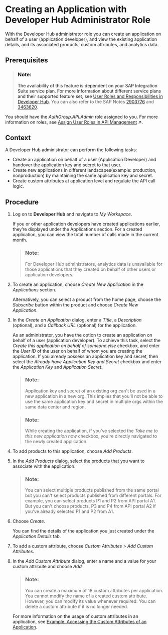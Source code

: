 <!-- loiodf4f777329c744f3a054bddc6011ab6b -->

# Creating an Application with Developer Hub Administrator Role

With the Developer Hub administrator role you can create an application on behalf of a user \(application developer\), and view the existing application details, and its associated products, custom attributes, and analytics data.



<a name="loiodf4f777329c744f3a054bddc6011ab6b__prereq_ryh_xch_w5b"/>

## Prerequisites

> ### Note:  
> The availability of this feature is dependent on your SAP Integration Suite service plan. For more information about different service plans and their supported feature set, see [User Roles and Responsibilities in Developer Hub](../user-roles-and-responsibilities-in-developer-hub-54b4607.md). You can also refer to the SAP Notes [2903776](https://help.sap.com/docs/link-disclaimer?site=https%3A%2F%2Fme.sap.com%2Fnotes%2F2903776) and [3463620](https://help.sap.com/docs/link-disclaimer?site=https%3A%2F%2Fme.sap.com%2Fnotes%2F3463620).

You should have the *AuthGroup.API.Admin* role assigned to you. For more information on roles, see [Assign User Roles in API Management](https://help.sap.com/viewer/de4066bb3f9240e3bfbcd5614e18c2f9/Cloud/en-US/911ca5a620e94ab581fa159d76b3b108.html "Use role collections to group together different roles that can be assigned to API Portal and API business hub enterprise users.") :arrow_upper_right:.



## Context

A Developer Hub administrator can perform the following tasks:

-   Create an application on behalf of a user \(Application Developer\) and handover the application key and secret to that user.
-   Create new applications in different landscapes\(example: production, nonproduction\) by maintaining the same application key and secret.
-   Create custom attributes at application level and regulate the API call logic.



<a name="loiodf4f777329c744f3a054bddc6011ab6b__steps_wlt_fdh_w5b"/>

## Procedure

1.  Log on to **Developer Hub** and navigate to *My Workspace*.

    If you or other application developers have created applications earlier, they’re displayed under the Applications section. For a created application, you can view the total number of calls made in the current month.

    > ### Note:  
    > For Developer Hub administrators, analytics data is unavailable for those applications that they created on behalf of other users or application developers.

2.  To create an application, choose *Create New Application* in the *Applications* section.

    Alternatively, you can select a product from the home page, choose the *Subscribe* button within the product and choose *Create New Application*.

3.  In the *Create an Application* dialog, enter a *Title*, a *Description* \(optional\), and a *Callback URL* \(optional\) for the application.

    As an administrator, you have the option to create an application on behalf of a user \(application developer\). To achieve this task, select the *Create this application on behalf of someone else* checkbox, and enter the *User ID* of the user on behalf of whom you are creating the application. If you already possess an application key and secret, then select the *Already have Application Key and Secret* checkbox and enter the *Application Key* and *Application Secret*.

    > ### Note:  
    > Application key and secret of an existing org can't be used in a new application in a new org. This implies that you'll not be able to use the same application key and secret in multiple orgs within the same data center and region.

    > ### Note:  
    > While creating the application, if you’ve selected the *Take me to this new application now* checkbox, you’re directly navigated to the newly created application.

4.  To add products to this application, choose *Add Products*.

5.  In the *Add Products* dialog, select the products that you want to associate with the application.

    > ### Note:  
    > You can select multiple products published from the same portal but you can't select products published from different portals. For example, you can select products P1 and P2 from API portal A1. But you can't choose products, P3 and P4 from API portal A2 if you've already selected P1 and P2 from A1.

6.  Choose *Create*.

    You can find the details of the application you just created under the *Application Details* tab.

7.  To add a custom attribute, choose *Custom Attributes* \> *Add Custom Attributes*.

8.  In the *Add Custom Attribute* dialog, enter a name and a value for your custom attribute and choose *Add*

    > ### Note:  
    > You can create a maximum of 18 custom attributes per application. You cannot modify the name of a created custom attribute. However, you can modify its value whenever required. You can delete a custom attribute if it is no longer needed.

    For more information on the usage of custom attributes in an application, see [Example: Accessing the Custom Attributes of an Application](example-accessing-the-custom-attributes-of-an-application-1cbd94c.md).


